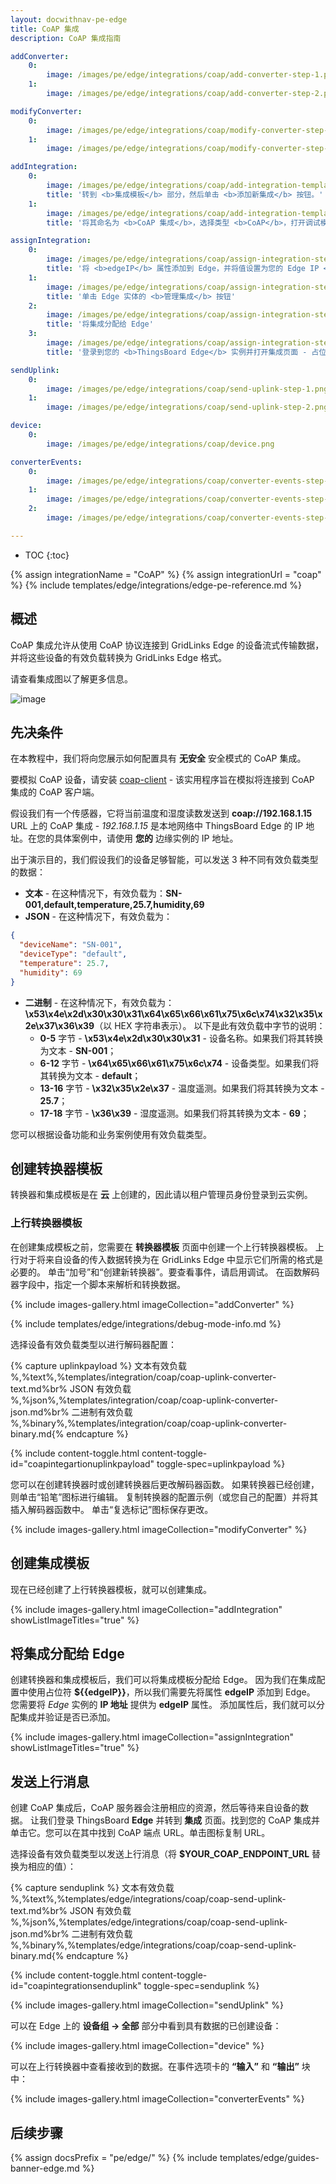 ```yaml
---
layout: docwithnav-pe-edge
title: CoAP 集成
description: CoAP 集成指南

addConverter:
    0:
        image: /images/pe/edge/integrations/coap/add-converter-step-1.png
    1:
        image: /images/pe/edge/integrations/coap/add-converter-step-2.png

modifyConverter:
    0:
        image: /images/pe/edge/integrations/coap/modify-converter-step-1.png
    1:
        image: /images/pe/edge/integrations/coap/modify-converter-step-2.png

addIntegration:
    0:
        image: /images/pe/edge/integrations/coap/add-integration-template-step-1.png
        title: '转到 <b>集成模板</b> 部分，然后单击 <b>添加新集成</b> 按钮。'
    1:
        image: /images/pe/edge/integrations/coap/add-integration-template-step-2.png
        title: '将其命名为 <b>CoAP 集成</b>，选择类型 <b>CoAP</b>，打开调试模式，然后从下拉菜单中添加最近创建的上行转换器。将基本 URL 设置为 <b>${{edgeIP}}</b>。请记下 <b>CoAP 端点 URL</b> 值 - 我们将在稍后的 <b>coap-client</b> 中使用它来测试 CoAP 集成。'

assignIntegration:
    0:
        image: /images/pe/edge/integrations/coap/assign-integration-step-1.png
        title: '将 <b>edgeIP</b> 属性添加到 Edge，并将值设置为您的 Edge IP <b>192.168.1.15</b>。请使用您的 Edge 实例的 <b>您的</b> IP 地址！'
    1:
        image: /images/pe/edge/integrations/coap/assign-integration-step-2.png
        title: '单击 Edge 实体的 <b>管理集成</b> 按钮'
    2:
        image: /images/pe/edge/integrations/coap/assign-integration-step-3.png
        title: '将集成分配给 Edge'
    3:
        image: /images/pe/edge/integrations/coap/assign-integration-step-4.png
        title: '登录到您的 <b>ThingsBoard Edge</b> 实例并打开集成页面 - 占位符将被属性值替换'

sendUplink:
    0:
        image: /images/pe/edge/integrations/coap/send-uplink-step-1.png
    1:
        image: /images/pe/edge/integrations/coap/send-uplink-step-2.png

device:
    0:
        image: /images/pe/edge/integrations/coap/device.png

converterEvents:
    0:
        image: /images/pe/edge/integrations/coap/converter-events-step-1.png
    1:
        image: /images/pe/edge/integrations/coap/converter-events-step-2.png
    2:
        image: /images/pe/edge/integrations/coap/converter-events-step-3.png

---
```


* TOC
{:toc}

{% assign integrationName = "CoAP" %}
{% assign integrationUrl = "coap" %}
{% include templates/edge/integrations/edge-pe-reference.md %}

## 概述

CoAP 集成允许从使用 CoAP 协议连接到 GridLinks Edge 的设备流式传输数据，并将这些设备的有效负载转换为 GridLinks Edge 格式。

请查看集成图以了解更多信息。

![image](/images/user-guide/integrations/coap-integration.svg)

## 先决条件

在本教程中，我们将向您展示如何配置具有 **无安全** 安全模式的 CoAP 集成。

要模拟 CoAP 设备，请安装 [coap-client](http://manpages.ubuntu.com/manpages/focal/man5/coap-client.5.html) - 该实用程序旨在模拟将连接到 CoAP 集成的 CoAP 客户端。

假设我们有一个传感器，它将当前温度和湿度读数发送到 **coap://192.168.1.15** URL 上的 CoAP 集成 - *192.168.1.15* 是本地网络中 ThingsBoard Edge 的 IP 地址。在您的具体案例中，请使用 **您的** 边缘实例的 IP 地址。

出于演示目的，我们假设我们的设备足够智能，可以发送 3 种不同有效负载类型的数据：
- **文本** - 在这种情况下，有效负载为：**SN-001,default,temperature,25.7,humidity,69**
- **JSON** - 在这种情况下，有效负载为：

```json
{
  "deviceName": "SN-001",
  "deviceType": "default",
  "temperature": 25.7,
  "humidity": 69
}
```

- **二进制** - 在这种情况下，有效负载为：**\x53\x4e\x2d\x30\x30\x31\x64\x65\x66\x61\x75\x6c\x74\x32\x35\x2e\x37\x36\x39**（以 HEX 字符串表示）。
  以下是此有效负载中字节的说明：
    - **0-5** 字节 - **\x53\x4e\x2d\x30\x30\x31** - 设备名称。如果我们将其转换为文本 - **SN-001**；
    - **6-12** 字节 - **\x64\x65\x66\x61\x75\x6c\x74** - 设备类型。如果我们将其转换为文本 - **default**；
    - **13-16** 字节 - **\x32\x35\x2e\x37** - 温度遥测。如果我们将其转换为文本 - **25.7**；
    - **17-18** 字节 - **\x36\x39** - 湿度遥测。如果我们将其转换为文本 - **69**；

您可以根据设备功能和业务案例使用有效负载类型。

## 创建转换器模板

转换器和集成模板是在 **云** 上创建的，因此请以租户管理员身份登录到云实例。

### 上行转换器模板

在创建集成模板之前，您需要在 **转换器模板** 页面中创建一个上行转换器模板。
上行对于将来自设备的传入数据转换为在 GridLinks Edge 中显示它们所需的格式是必要的。
单击“加号”和“创建新转换器”。要查看事件，请启用调试。
在函数解码器字段中，指定一个脚本来解析和转换数据。

{% include images-gallery.html imageCollection="addConverter" %}

{% include templates/edge/integrations/debug-mode-info.md %}

选择设备有效负载类型以进行解码器配置：

{% capture uplinkpayload %}
文本有效负载<br>%,%text%,%templates/integration/coap/coap-uplink-converter-text.md%br%
JSON 有效负载<br>%,%json%,%templates/integration/coap/coap-uplink-converter-json.md%br%
二进制有效负载<br>%,%binary%,%templates/integration/coap/coap-uplink-converter-binary.md{% endcapture %}

{% include content-toggle.html content-toggle-id="coapintegartionuplinkpayload" toggle-spec=uplinkpayload %}

您可以在创建转换器时或创建转换器后更改解码器函数。
如果转换器已经创建，则单击“铅笔”图标进行编辑。
复制转换器的配置示例（或您自己的配置）并将其插入解码器函数中。
单击“复选标记”图标保存更改。

{% include images-gallery.html imageCollection="modifyConverter" %}

## 创建集成模板

现在已经创建了上行转换器模板，就可以创建集成。

{% include images-gallery.html imageCollection="addIntegration" showListImageTitles="true" %}

## 将集成分配给 Edge

创建转换器和集成模板后，我们可以将集成模板分配给 Edge。
因为我们在集成配置中使用占位符 **$\{\{edgeIP\}\}**，所以我们需要先将属性 **edgeIP** 添加到 Edge。
您需要将 *Edge* 实例的 **IP 地址** 提供为 **edgeIP** 属性。
添加属性后，我们就可以分配集成并验证是否已添加。

{% include images-gallery.html imageCollection="assignIntegration" showListImageTitles="true" %}

## 发送上行消息

创建 CoAP 集成后，CoAP 服务器会注册相应的资源，然后等待来自设备的数据。
让我们登录 ThingsBoard **Edge** 并转到 **集成** 页面。找到您的 CoAP 集成并单击它。您可以在其中找到 CoAP 端点 URL。单击图标复制 URL。

选择设备有效负载类型以发送上行消息（将 **$YOUR_COAP_ENDPOINT_URL** 替换为相应的值）：

{% capture senduplink %}
文本有效负载<br>%,%text%,%templates/edge/integrations/coap/coap-send-uplink-text.md%br%
JSON 有效负载<br>%,%json%,%templates/edge/integrations/coap/coap-send-uplink-json.md%br%
二进制有效负载<br>%,%binary%,%templates/edge/integrations/coap/coap-send-uplink-binary.md{% endcapture %}

{% include content-toggle.html content-toggle-id="coapintegrationsenduplink" toggle-spec=senduplink %}

{% include images-gallery.html imageCollection="sendUplink" %}

可以在 Edge 上的 **设备组 -> 全部** 部分中看到具有数据的已创建设备：

{% include images-gallery.html imageCollection="device" %}

可以在上行转换器中查看接收到的数据。在事件选项卡的 **“输入”** 和 **“输出”** 块中：

{% include images-gallery.html imageCollection="converterEvents" %}

## 后续步骤

{% assign docsPrefix = "pe/edge/" %}
{% include templates/edge/guides-banner-edge.md %}
